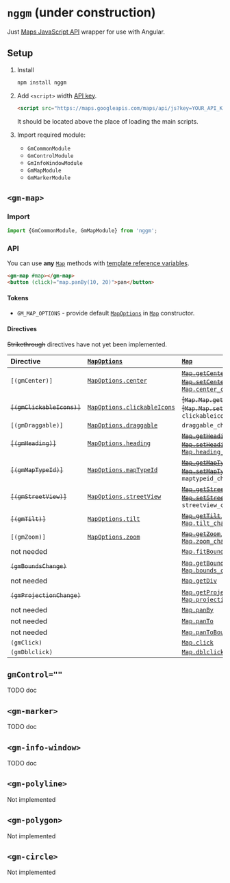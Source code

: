 # `nggm` (under construction)

Just [Maps JavaScript API][maps-js-api] wrapper for use with Angular.

[maps-js-api]:
    https://developers.google.com/maps/documentation/javascript/reference/

## Setup

1.  Install

    ```sh
    npm install nggm
    ```

2.  Add `<script>` width [API key][api-key].

    ```html
    <script src="https://maps.googleapis.com/maps/api/js?key=YOUR_API_KEY"></script>
    ```

    It should be located above the place of loading the main scripts.

3.  Import required module:

    -   `GmCommonModule`
    -   `GmControlModule`
    -   `GmInfoWindowModule`
    -   `GmMapModule`
    -   `GmMarkerModule`

[api-key]:
    https://developers.google.com/maps/documentation/javascript/get-api-key

## `<gm-map>`

### Import

```ts
import {GmCommonModule, GmMapModule} from 'nggm';
```

### API

You can use **any** [`Map`] methods with [template reference variables].

[template reference variables]:
    https://angular.io/guide/template-syntax#template-reference-variables-var

```html
<gm-map #map></gm-map>
<button (click)="map.panBy(10, 20)">pan</button>
```

#### Tokens

-   `GM_MAP_OPTIONS` - provide default [`MapOptions`] in [`Map`] constructor.

#### Directives

~~Strikethrough~~ directives have not yet been implemented.

<!-- TODO: all options -->

| Directive                  | [`MapOptions`]                | [`Map`]                                                                                        |
| :------------------------- | :---------------------------- | :--------------------------------------------------------------------------------------------- |
| `[(gmCenter)]`             | [`MapOptions.center`]         | ~~[`Map.getCenter`]~~, ~~[`Map.setCenter`]~~, [`Map.center_changed`]                           |
| ~~`[(gmClickableIcons)]`~~ | [`MapOptions.clickableIcons`] | ~~[`Map.Map.getClickableIcons`]~~, ~~[`Map.Map.setClickableIcons`]~~, `clickableicons_changed` |
| `[(gmDraggable)]`          | [`MapOptions.draggable`]      | `draggable_change`                                                                             |
| ~~`[(gmHeading)]`~~        | [`MapOptions.heading`]        | ~~[`Map.getHeading`]~~, ~~[`Map.setHeading`]~~, [`Map.heading_changed`]                        |
| ~~`[(gmMapTypeId)]`~~      | [`MapOptions.mapTypeId`]      | ~~[`Map.getMapTypeId`]~~, ~~[`Map.setMapTypeId`]~~, `maptypeid_changed`                        |
| ~~`[(gmStreetView)]`~~     | [`MapOptions.streetView`]     | ~~[`Map.getStreetView`]~~, ~~[`Map.setStreetView`]~~, `streetview_changed`                     |
| ~~`[(gmTilt)]`~~           | [`MapOptions.tilt`]           | ~~[`Map.getTilt`]~~, ~~[`Map.setTilt`]~~, [`Map.tilt_changed`]                                 |
| `[(gmZoom)]`               | [`MapOptions.zoom`]           | ~~[`Map.getZoom`]~~, ~~[`Map.setZoom`]~~, [`Map.zoom_changed`]                                 |
| not needed                 |                               | [`Map.fitBounds`]                                                                              |
| ~~`(gmBoundsChange)`~~     |                               | [`Map.getBounds`], [`Map.bounds_changed`]                                                      |
| not needed                 |                               | [`Map.getDiv`]                                                                                 |
| ~~`(gmProjectionChange)`~~ |                               | [`Map.getProjection`], [`Map.projection_changed`]                                              |
| not needed                 |                               | [`Map.panBy`]                                                                                  |
| not needed                 |                               | [`Map.panTo`]                                                                                  |
| not needed                 |                               | [`Map.panToBounds`]                                                                            |
| `(gmClick)`                |                               | [`Map.click`]                                                                                  |
| `(gmDblclick)`             |                               | [`Map.dblclick`]                                                                               |

## `gmControl=""`

TODO doc

## `<gm-marker>`

TODO doc

## `<gm-info-window>`

TODO doc

## `<gm-polyline>`

Not implemented

## `<gm-polygon>`

Not implemented

## `<gm-circle>`

Not implemented

[`map`]:
    https://developers.google.com/maps/documentation/javascript/reference/map#Map
[`map.fitbounds`]:
    https://developers.google.com/maps/documentation/javascript/reference/map#Map.fitBounds
[`map.getbounds`]:
    https://developers.google.com/maps/documentation/javascript/reference/map#Map.getBounds
[`map.getcenter`]:
    https://developers.google.com/maps/documentation/javascript/reference/map#Map.getCenter
[`map.getclickableicons`]:
    https://developers.google.com/maps/documentation/javascript/reference/map#Map.getClickableIcons
[`map.getdiv`]:
    https://developers.google.com/maps/documentation/javascript/reference/map#Map.getDiv
[`map.getheading`]:
    https://developers.google.com/maps/documentation/javascript/reference/map#Map.getHeading
[`map.getmaptypeid`]:
    https://developers.google.com/maps/documentation/javascript/reference/map#Map.getMapTypeId
[`map.getprojection`]:
    https://developers.google.com/maps/documentation/javascript/reference/map#Map.getProjection
[`map.getstreetview`]:
    https://developers.google.com/maps/documentation/javascript/reference/map#Map.getStreetView
[`map.gettilt`]:
    https://developers.google.com/maps/documentation/javascript/reference/map#Map.getTilt
[`map.getzoom`]:
    https://developers.google.com/maps/documentation/javascript/reference/map#Map.getZoom
[`map.panby`]:
    https://developers.google.com/maps/documentation/javascript/reference/map#Map.panBy
[`map.panto`]:
    https://developers.google.com/maps/documentation/javascript/reference/map#Map.panTo
[`map.pantobounds`]:
    https://developers.google.com/maps/documentation/javascript/reference/map#Map.panToBounds
[`map.setcenter`]:
    https://developers.google.com/maps/documentation/javascript/reference/map#Map.setCenter
[`map.setclickableicons`]:
    https://developers.google.com/maps/documentation/javascript/reference/map#Map.setClickableIcons
[`map.setheading`]:
    https://developers.google.com/maps/documentation/javascript/reference/map#Map.setHeading
[`map.setmaptypeid`]:
    https://developers.google.com/maps/documentation/javascript/reference/map#Map.setMapTypeId
[`map.setoptions`]:
    https://developers.google.com/maps/documentation/javascript/reference/map#Map.setOptions
[`map.setstreetview`]:
    https://developers.google.com/maps/documentation/javascript/reference/map#Map.setStreetView
[`map.settilt`]:
    https://developers.google.com/maps/documentation/javascript/reference/map#Map.setTilt
[`map.setzoom`]:
    https://developers.google.com/maps/documentation/javascript/reference/map#Map.setZoom
[`map.controls`]:
    https://developers.google.com/maps/documentation/javascript/reference/map#Map.controls
[`map.data`]:
    https://developers.google.com/maps/documentation/javascript/reference/map#Map.data
[`map.maptypes`]:
    https://developers.google.com/maps/documentation/javascript/reference/map#Map.mapTypes
[`map.overlaymaptypes`]:
    https://developers.google.com/maps/documentation/javascript/reference/map#Map.overlayMapTypes
[`map.bounds_changed`]:
    https://developers.google.com/maps/documentation/javascript/reference/map#Map.bounds_changed
[`map.center_changed`]:
    https://developers.google.com/maps/documentation/javascript/reference/map#Map.center_changed
[`map.click`]:
    https://developers.google.com/maps/documentation/javascript/reference/map#Map.click
[`map.dblclick`]:
    https://developers.google.com/maps/documentation/javascript/reference/map#Map.dblclick
[`map.drag`]:
    https://developers.google.com/maps/documentation/javascript/reference/map#Map.drag
[`map.dragend`]:
    https://developers.google.com/maps/documentation/javascript/reference/map#Map.dragend
[`map.dragstart`]:
    https://developers.google.com/maps/documentation/javascript/reference/map#Map.dragstart
[`map.heading_changed`]:
    https://developers.google.com/maps/documentation/javascript/reference/map#Map.heading_changed
[`map.idle`]:
    https://developers.google.com/maps/documentation/javascript/reference/map#Map.idle
[`map.maptypeid_changed`]:
    https://developers.google.com/maps/documentation/javascript/reference/map#Map.maptypeid_changed
[`map.mousemove`]:
    https://developers.google.com/maps/documentation/javascript/reference/map#Map.mousemove
[`map.mouseout`]:
    https://developers.google.com/maps/documentation/javascript/reference/map#Map.mouseout
[`map.mouseover`]:
    https://developers.google.com/maps/documentation/javascript/reference/map#Map.mouseover
[`map.projection_changed`]:
    https://developers.google.com/maps/documentation/javascript/reference/map#Map.projection_changed
[`map.rightclick`]:
    https://developers.google.com/maps/documentation/javascript/reference/map#Map.rightclick
[`map.tilesloaded`]:
    https://developers.google.com/maps/documentation/javascript/reference/map#Map.tilesloaded
[`map.tilt_changed`]:
    https://developers.google.com/maps/documentation/javascript/reference/map#Map.tilt_changed
[`map.zoom_changed`]:
    https://developers.google.com/maps/documentation/javascript/reference/map#Map.zoom_changed
[`mapoptions`]:
    https://developers.google.com/maps/documentation/javascript/reference/map#MapOptions
[`mapoptions.backgroundcolor`]:
    https://developers.google.com/maps/documentation/javascript/reference/map#MapOptions.backgroundColor
[`mapoptions.center`]:
    https://developers.google.com/maps/documentation/javascript/reference/map#MapOptions.center
[`mapoptions.clickableicons`]:
    https://developers.google.com/maps/documentation/javascript/reference/map#MapOptions.clickableIcons
[`mapoptions.controlsize`]:
    https://developers.google.com/maps/documentation/javascript/reference/map#MapOptions.controlSize
[`mapoptions.disabledefaultui`]:
    https://developers.google.com/maps/documentation/javascript/reference/map#MapOptions.disableDefaultUI
[`mapoptions.disabledoubleclickzoom`]:
    https://developers.google.com/maps/documentation/javascript/reference/map#MapOptions.disableDoubleClickZoom
[`mapoptions.draggable`]:
    https://developers.google.com/maps/documentation/javascript/reference/map#MapOptions.draggable
[`mapoptions.draggablecursor`]:
    https://developers.google.com/maps/documentation/javascript/reference/map#MapOptions.draggableCursor
[`mapoptions.draggingcursor`]:
    https://developers.google.com/maps/documentation/javascript/reference/map#MapOptions.draggingCursor
[`mapoptions.fullscreencontrol`]:
    https://developers.google.com/maps/documentation/javascript/reference/map#MapOptions.fullscreenControl
[`mapoptions.fullscreencontroloptions`]:
    https://developers.google.com/maps/documentation/javascript/reference/map#MapOptions.fullscreenControlOptions
[`mapoptions.gesturehandling`]:
    https://developers.google.com/maps/documentation/javascript/reference/map#MapOptions.gestureHandling
[`mapoptions.heading`]:
    https://developers.google.com/maps/documentation/javascript/reference/map#MapOptions.heading
[`mapoptions.keyboardshortcuts`]:
    https://developers.google.com/maps/documentation/javascript/reference/map#MapOptions.keyboardShortcuts
[`mapoptions.maptypecontrol`]:
    https://developers.google.com/maps/documentation/javascript/reference/map#MapOptions.mapTypeControl
[`mapoptions.maptypecontroloptions`]:
    https://developers.google.com/maps/documentation/javascript/reference/map#MapOptions.mapTypeControlOptions
[`mapoptions.maptypeid`]:
    https://developers.google.com/maps/documentation/javascript/reference/map#MapOptions.mapTypeId
[`mapoptions.maxzoom`]:
    https://developers.google.com/maps/documentation/javascript/reference/map#MapOptions.maxZoom
[`mapoptions.minzoom`]:
    https://developers.google.com/maps/documentation/javascript/reference/map#MapOptions.minZoom
[`mapoptions.noclear`]:
    https://developers.google.com/maps/documentation/javascript/reference/map#MapOptions.noClear
[`mapoptions.pancontrol`]:
    https://developers.google.com/maps/documentation/javascript/reference/map#MapOptions.panControl
[`mapoptions.pancontroloptions`]:
    https://developers.google.com/maps/documentation/javascript/reference/map#MapOptions.panControlOptions
[`mapoptions.restriction`]:
    https://developers.google.com/maps/documentation/javascript/reference/map#MapOptions.restriction
[`mapoptions.rotatecontrol`]:
    https://developers.google.com/maps/documentation/javascript/reference/map#MapOptions.rotateControl
[`mapoptions.rotatecontroloptions`]:
    https://developers.google.com/maps/documentation/javascript/reference/map#MapOptions.rotateControlOptions
[`mapoptions.scalecontrol`]:
    https://developers.google.com/maps/documentation/javascript/reference/map#MapOptions.scaleControl
[`mapoptions.scalecontroloptions`]:
    https://developers.google.com/maps/documentation/javascript/reference/map#MapOptions.scaleControlOptions
[`mapoptions.scrollwheel`]:
    https://developers.google.com/maps/documentation/javascript/reference/map#MapOptions.scrollwheel
[`mapoptions.streetview`]:
    https://developers.google.com/maps/documentation/javascript/reference/map#MapOptions.streetView
[`mapoptions.streetviewcontrol`]:
    https://developers.google.com/maps/documentation/javascript/reference/map#MapOptions.streetViewControl
[`mapoptions.streetviewcontroloptions`]:
    https://developers.google.com/maps/documentation/javascript/reference/map#MapOptions.streetViewControlOptions
[`mapoptions.styles`]:
    https://developers.google.com/maps/documentation/javascript/reference/map#MapOptions.styles
[`mapoptions.tilt`]:
    https://developers.google.com/maps/documentation/javascript/reference/map#MapOptions.tilt
[`mapoptions.zoom`]:
    https://developers.google.com/maps/documentation/javascript/reference/map#MapOptions.zoom
[`mapoptions.zoomcontrol`]:
    https://developers.google.com/maps/documentation/javascript/reference/map#MapOptions.zoomControl
[`mapoptions.zoomcontroloptions`]:
    https://developers.google.com/maps/documentation/javascript/reference/map#MapOptions.zoomControlOptions
